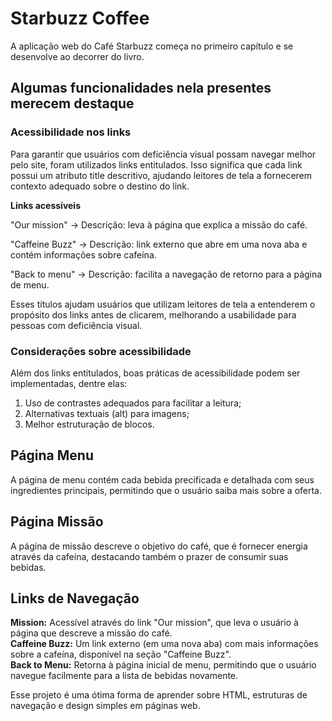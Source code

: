 # Starbuzz Coffee
A aplicação web do Café Starbuzz começa no primeiro capítulo e se desenvolve ao decorrer do livro.

## Algumas funcionalidades nela presentes merecem destaque

### Acessibilidade nos links
Para garantir que usuários com deficiência visual possam navegar melhor pelo site, foram utilizados links entitulados. Isso significa que cada link possui um atributo title descritivo, ajudando leitores de tela a fornecerem contexto adequado sobre o destino do link.

__Links acessíveis__

"Our mission" → Descrição: leva à página que explica a missão do café.

"Caffeine Buzz" → Descrição: link externo que abre em uma nova aba e contém informações sobre cafeína.

"Back to menu" → Descrição: facilita a navegação de retorno para a página de menu.

Esses títulos ajudam usuários que utilizam leitores de tela a entenderem o propósito dos links antes de clicarem, melhorando a usabilidade para pessoas com deficiência visual.

### Considerações sobre acessibilidade
Além dos links entitulados, boas práticas de acessibilidade podem ser implementadas, dentre elas:

1. Uso de contrastes adequados para facilitar a leitura;
2. Alternativas textuais (alt) para imagens;
3. Melhor estruturação de blocos.

## Página Menu
A página de menu contém cada bebida precificada e detalhada com seus ingredientes principais, permitindo que o usuário saiba mais sobre a oferta.

## Página Missão
A página de missão descreve o objetivo do café, que é fornecer energia através da cafeína, destacando também o prazer de consumir suas bebidas.

## Links de Navegação
__Mission:__ Acessível através do link "Our mission", que leva o usuário à página que descreve a missão do café.
<br>
__Caffeine Buzz:__ Um link externo (em uma nova aba) com mais informações sobre a cafeína, disponível na seção "Caffeine Buzz".
<br>
__Back to Menu:__ Retorna à página inicial de menu, permitindo que o usuário navegue facilmente para a lista de bebidas novamente.

Esse projeto é uma ótima forma de aprender sobre HTML, estruturas de navegação e design simples em páginas web.